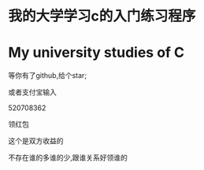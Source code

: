 # 我的大学学习c的入门练习程序
# My university studies of C
等你有了github,给个star;

或者支付宝输入

520708362

领红包

这个是双方收益的

不存在谁的多谁的少,跟谁关系好领谁的
